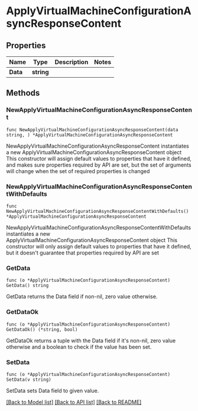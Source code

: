 # ApplyVirtualMachineConfigurationAsyncResponseContent

## Properties

Name | Type | Description | Notes
------------ | ------------- | ------------- | -------------
**Data** | **string** |  | 

## Methods

### NewApplyVirtualMachineConfigurationAsyncResponseContent

`func NewApplyVirtualMachineConfigurationAsyncResponseContent(data string, ) *ApplyVirtualMachineConfigurationAsyncResponseContent`

NewApplyVirtualMachineConfigurationAsyncResponseContent instantiates a new ApplyVirtualMachineConfigurationAsyncResponseContent object
This constructor will assign default values to properties that have it defined,
and makes sure properties required by API are set, but the set of arguments
will change when the set of required properties is changed

### NewApplyVirtualMachineConfigurationAsyncResponseContentWithDefaults

`func NewApplyVirtualMachineConfigurationAsyncResponseContentWithDefaults() *ApplyVirtualMachineConfigurationAsyncResponseContent`

NewApplyVirtualMachineConfigurationAsyncResponseContentWithDefaults instantiates a new ApplyVirtualMachineConfigurationAsyncResponseContent object
This constructor will only assign default values to properties that have it defined,
but it doesn't guarantee that properties required by API are set

### GetData

`func (o *ApplyVirtualMachineConfigurationAsyncResponseContent) GetData() string`

GetData returns the Data field if non-nil, zero value otherwise.

### GetDataOk

`func (o *ApplyVirtualMachineConfigurationAsyncResponseContent) GetDataOk() (*string, bool)`

GetDataOk returns a tuple with the Data field if it's non-nil, zero value otherwise
and a boolean to check if the value has been set.

### SetData

`func (o *ApplyVirtualMachineConfigurationAsyncResponseContent) SetData(v string)`

SetData sets Data field to given value.



[[Back to Model list]](../README.md#documentation-for-models) [[Back to API list]](../README.md#documentation-for-api-endpoints) [[Back to README]](../README.md)


